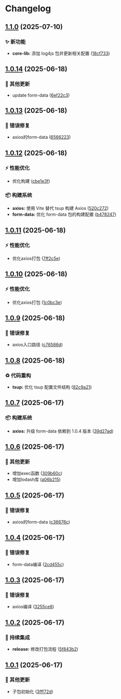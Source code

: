 # Changelog

## [1.1.0](https://github.com/CandriaJS/core-lib/compare/axios-v1.0.14...axios-v1.1.0) (2025-07-10)


### ✨ 新功能

* **core-lib:** 添加 log4js 包并更新相关配置 ([18cf733](https://github.com/CandriaJS/core-lib/commit/18cf733ae11753728601982fca80b99c226f4e5c))

## [1.0.14](https://github.com/CandriaJS/core-lib/compare/axios-v1.0.13...axios-v1.0.14) (2025-06-18)


### 🔧 其他更新

* update form-data ([6ef22c3](https://github.com/CandriaJS/core-lib/commit/6ef22c369c973297911a1408d65ff1875559be9d))

## [1.0.13](https://github.com/CandriaJS/core-lib/compare/axios-v1.0.12...axios-v1.0.13) (2025-06-18)


### 🐛 错误修复

* axios的form-data ([6566223](https://github.com/CandriaJS/core-lib/commit/6566223fa70307742baa17a4933aaa7dd9b5d7ee))

## [1.0.12](https://github.com/CandriaJS/core-lib/compare/axios-v1.0.11...axios-v1.0.12) (2025-06-18)


### ⚡️ 性能优化

* 优化构建 ([cbe1e3f](https://github.com/CandriaJS/core-lib/commit/cbe1e3ff2aaf061a5dbef1229dc4a809a8dc6c6b))


### 📦️ 构建系统

* **axios:** 使用 Vite 替代 tsup 构建 Axios ([520c272](https://github.com/CandriaJS/core-lib/commit/520c2724657e1595208419414cab49369018d94b))
* **form-data:** 优化 form-data 包的构建配置 ([b478247](https://github.com/CandriaJS/core-lib/commit/b478247e9c3389edec7e6e2d38af2d4d09bd9233))

## [1.0.11](https://github.com/CandriaJS/core-lib/compare/axios-v1.0.10...axios-v1.0.11) (2025-06-18)


### ⚡️ 性能优化

* 优化axios打包 ([7ff2c5e](https://github.com/CandriaJS/core-lib/commit/7ff2c5eef5ec3c1c7e001c4cb7b127b904b6a41b))

## [1.0.10](https://github.com/CandriaJS/core-lib/compare/axios-v1.0.9...axios-v1.0.10) (2025-06-18)


### ⚡️ 性能优化

* 优化axios打包 ([1c0bc3e](https://github.com/CandriaJS/core-lib/commit/1c0bc3ea12c85effabb493a9b656c461e1cb6b75))

## [1.0.9](https://github.com/CandriaJS/core-lib/compare/axios-v1.0.8...axios-v1.0.9) (2025-06-18)


### 🐛 错误修复

* axios入口路径 ([c76586d](https://github.com/CandriaJS/core-lib/commit/c76586ddc1ad26ef3a6dd03cf6ccda3d7f15e8d7))

## [1.0.8](https://github.com/CandriaJS/core-lib/compare/axios-v1.0.7...axios-v1.0.8) (2025-06-18)


### ♻️ 代码重构

* **tsup:** 优化 tsup 配置文件结构 ([82c9a21](https://github.com/CandriaJS/core-lib/commit/82c9a210167744b82525360c7f5e73b95566576f))

## [1.0.7](https://github.com/CandriaJS/core-lib/compare/axios-v1.0.6...axios-v1.0.7) (2025-06-17)


### 📦️ 构建系统

* **axios:** 升级 form-data 依赖到 1.0.4 版本 ([39d27ad](https://github.com/CandriaJS/core-lib/commit/39d27ad0e340d301521bf24d49d995173e87fd19))

## [1.0.6](https://github.com/CandriaJS/core-lib/compare/axios-v1.0.5...axios-v1.0.6) (2025-06-17)


### 🔧 其他更新

* 增加exec函数 ([309b60c](https://github.com/CandriaJS/core-lib/commit/309b60c239f61303c3829ef740b46fb64d4da521))
* 增加lodash库 ([a06b215](https://github.com/CandriaJS/core-lib/commit/a06b215ccf524f2251973f7a5f4cfbd0be4d0757))

## [1.0.5](https://github.com/CandriaJS/core-lib/compare/axios-v1.0.4...axios-v1.0.5) (2025-06-17)


### 🐛 错误修复

* axios的form-data ([c36676c](https://github.com/CandriaJS/core-lib/commit/c36676cce24b2148a2434d167da686f83c970f0e))

## [1.0.4](https://github.com/CandriaJS/core-lib/compare/axios-v1.0.3...axios-v1.0.4) (2025-06-17)


### 🐛 错误修复

* form-data编译 ([2cd455c](https://github.com/CandriaJS/core-lib/commit/2cd455c5e548453d5f94ab99a99e3dd7b135556a))

## [1.0.3](https://github.com/CandriaJS/core-lib/compare/axios-v1.0.2...axios-v1.0.3) (2025-06-17)


### 🐛 错误修复

* axios编译 ([3255ce8](https://github.com/CandriaJS/core-lib/commit/3255ce84f7b6f3873c83bb0168261fd8203e3aa3))

## [1.0.2](https://github.com/CandriaJS/core-lib/compare/axios-v1.0.1...axios-v1.0.2) (2025-06-17)


### 🎡 持续集成

* **release:** 修改打包流程 ([5f843b2](https://github.com/CandriaJS/core-lib/commit/5f843b2dcedc3557c9f1336750caed0af08251a2))

## [1.0.1](https://github.com/CandriaJS/core-lib/compare/axios-v1.0.0...axios-v1.0.1) (2025-06-17)


### 🔧 其他更新

* 子包初始化 ([3fff72d](https://github.com/CandriaJS/core-lib/commit/3fff72d718a33d31cbbf8606d63a7515a5e775e4))
